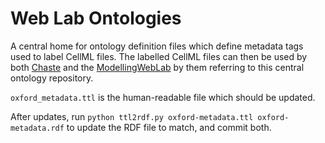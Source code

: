 # Web Lab Ontologies

A central home for ontology definition files which define metadata tags used to label CellML files. The labelled CellML files can then be used by both [Chaste](https://chaste.cs.ox.ac.uk/trac/wiki) and the [ModellingWebLab](www.github.com/ModellingWebLab) by them referring to this central ontology repository.

`oxford_metadata.ttl` is the human-readable file which should be updated.

After updates, run 
`python ttl2rdf.py oxford-metadata.ttl oxford-metadata.rdf`
to update the RDF file to match, and commit both.
